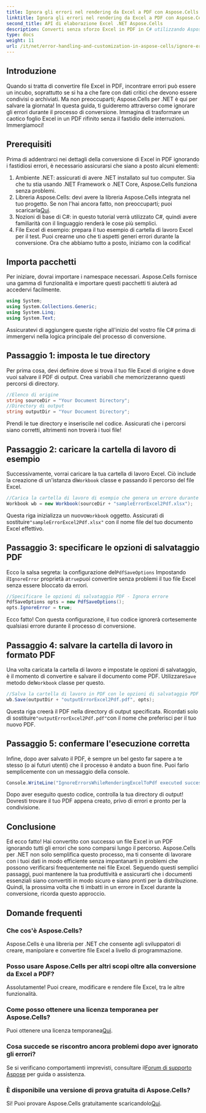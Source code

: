 ```yaml
---
title: Ignora gli errori nel rendering da Excel a PDF con Aspose.Cells
linktitle: Ignora gli errori nel rendering da Excel a PDF con Aspose.Cells
second_title: API di elaborazione Excel .NET Aspose.Cells
description: Converti senza sforzo Excel in PDF in C# utilizzando Aspose.Cells, ignorando gli errori di conversione e semplificando il flusso di lavoro.
type: docs
weight: 11
url: /it/net/error-handling-and-customization-in-aspose-cells/ignore-errors-while-rendering/
---
```

## Introduzione
Quando si tratta di convertire file Excel in PDF, incontrare errori può essere un incubo, soprattutto se si ha a che fare con dati critici che devono essere condivisi o archiviati. Ma non preoccuparti; Aspose.Cells per .NET è qui per salvare la giornata! In questa guida, ti guideremo attraverso come ignorare gli errori durante il processo di conversione. Immagina di trasformare un caotico foglio Excel in un PDF rifinito senza il fastidio delle interruzioni. Immergiamoci!
## Prerequisiti
Prima di addentrarci nei dettagli della conversione di Excel in PDF ignorando i fastidiosi errori, è necessario assicurarsi che siano a posto alcuni elementi:
1. Ambiente .NET: assicurati di avere .NET installato sul tuo computer. Sia che tu stia usando .NET Framework o .NET Core, Aspose.Cells funziona senza problemi.
2.  Libreria Aspose.Cells: devi avere la libreria Aspose.Cells integrata nel tuo progetto. Se non l'hai ancora fatto, non preoccuparti; puoi scaricarla[Qui](https://releases.aspose.com/cells/net/).
3. Nozioni di base di C#: in questo tutorial verrà utilizzato C#, quindi avere familiarità con il linguaggio renderà le cose più semplici.
4. File Excel di esempio: prepara il tuo esempio di cartella di lavoro Excel per il test. Puoi crearne uno che ti aspetti generi errori durante la conversione.
Ora che abbiamo tutto a posto, iniziamo con la codifica!
## Importa pacchetti
Per iniziare, dovrai importare i namespace necessari. Aspose.Cells fornisce una gamma di funzionalità e importare questi pacchetti ti aiuterà ad accedervi facilmente.
```csharp
using System;
using System.Collections.Generic;
using System.Linq;
using System.Text;
```
Assicuratevi di aggiungere queste righe all'inizio del vostro file C# prima di immergervi nella logica principale del processo di conversione.
## Passaggio 1: imposta le tue directory
Per prima cosa, devi definire dove si trova il tuo file Excel di origine e dove vuoi salvare il PDF di output. Crea variabili che memorizzeranno questi percorsi di directory.
```csharp
//Elenco di origine
string sourceDir = "Your Document Directory";
//Directory di output
string outputDir = "Your Document Directory";
```
Prendi le tue directory e inseriscile nel codice. Assicurati che i percorsi siano corretti, altrimenti non troverà i tuoi file!
## Passaggio 2: caricare la cartella di lavoro di esempio
Successivamente, vorrai caricare la tua cartella di lavoro Excel. Ciò include la creazione di un'istanza di`Workbook` classe e passando il percorso del file Excel.
```csharp
//Carica la cartella di lavoro di esempio che genera un errore durante la conversione Excel2Pdf
Workbook wb = new Workbook(sourceDir + "sampleErrorExcel2Pdf.xlsx");
```
 Questa riga inizializza un nuovo`Workbook` oggetto. Assicurati di sostituire`"sampleErrorExcel2Pdf.xlsx"` con il nome file del tuo documento Excel effettivo.
## Passaggio 3: specificare le opzioni di salvataggio PDF
 Ecco la salsa segreta: la configurazione del`PdfSaveOptions` Impostando il`IgnoreError` proprietà a`true`puoi convertire senza problemi il tuo file Excel senza essere bloccato da errori.
```csharp
//Specificare le opzioni di salvataggio PDF - Ignora errore
PdfSaveOptions opts = new PdfSaveOptions();
opts.IgnoreError = true;
```
Ecco fatto! Con questa configurazione, il tuo codice ignorerà cortesemente qualsiasi errore durante il processo di conversione.
## Passaggio 4: salvare la cartella di lavoro in formato PDF
 Una volta caricata la cartella di lavoro e impostate le opzioni di salvataggio, è il momento di convertire e salvare il documento come PDF. Utilizzare`Save` metodo del`Workbook` classe per questo.
```csharp
//Salva la cartella di lavoro in PDF con le opzioni di salvataggio PDF
wb.Save(outputDir + "outputErrorExcel2Pdf.pdf", opts);
```
 Questa riga creerà il PDF nella directory di output specificata. Ricordati solo di sostituire`"outputErrorExcel2Pdf.pdf"`con il nome che preferisci per il tuo nuovo PDF.
## Passaggio 5: confermare l'esecuzione corretta
Infine, dopo aver salvato il PDF, è sempre un bel gesto far sapere a te stesso (o ai futuri utenti) che il processo è andato a buon fine. Puoi farlo semplicemente con un messaggio della console.
```csharp
Console.WriteLine("IgnoreErrorsWhileRenderingExcelToPdf executed successfully.\r\n");
```
Dopo aver eseguito questo codice, controlla la tua directory di output! Dovresti trovare il tuo PDF appena creato, privo di errori e pronto per la condivisione.
## Conclusione
Ed ecco fatto! Hai convertito con successo un file Excel in un PDF ignorando tutti gli errori che sono comparsi lungo il percorso. Aspose.Cells per .NET non solo semplifica questo processo, ma ti consente di lavorare con i tuoi dati in modo efficiente senza impantanarti in problemi che possono verificarsi frequentemente nei file Excel.
Seguendo questi semplici passaggi, puoi mantenere la tua produttività e assicurarti che i documenti essenziali siano convertiti in modo sicuro e siano pronti per la distribuzione. Quindi, la prossima volta che ti imbatti in un errore in Excel durante la conversione, ricorda questo approccio. 
## Domande frequenti
### Che cos'è Aspose.Cells?
Aspose.Cells è una libreria per .NET che consente agli sviluppatori di creare, manipolare e convertire file Excel a livello di programmazione.
### Posso usare Aspose.Cells per altri scopi oltre alla conversione da Excel a PDF?
Assolutamente! Puoi creare, modificare e rendere file Excel, tra le altre funzionalità.
### Come posso ottenere una licenza temporanea per Aspose.Cells?
 Puoi ottenere una licenza temporanea[Qui](https://purchase.aspose.com/temporary-license/).
### Cosa succede se riscontro ancora problemi dopo aver ignorato gli errori?
 Se si verificano comportamenti imprevisti, consultare il[Forum di supporto Aspose](https://forum.aspose.com/c/cells/9) per guida o assistenza.
### È disponibile una versione di prova gratuita di Aspose.Cells?
 Sì! Puoi provare Aspose.Cells gratuitamente scaricandolo[Qui](https://releases.aspose.com/).